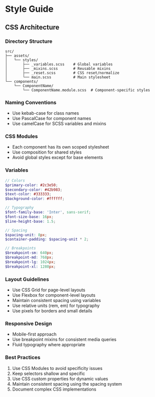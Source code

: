 # Style Guide

## CSS Architecture

### Directory Structure
```
src/
├── assets/
│   └── styles/
│       ├── _variables.scss    # Global variables
│       ├── _mixins.scss       # Reusable mixins
│       ├── _reset.scss        # CSS reset/normalize
│       └── main.scss          # Main stylesheet
└── components/
    └── ComponentName/
        └── ComponentName.module.scss  # Component-specific styles
```

### Naming Conventions
- Use kebab-case for class names
- Use PascalCase for component names
- Use camelCase for SCSS variables and mixins

### CSS Modules
- Each component has its own scoped stylesheet
- Use composition for shared styles
- Avoid global styles except for base elements

### Variables
```scss
// Colors
$primary-color: #2c3e50;
$secondary-color: #42b983;
$text-color: #333333;
$background-color: #ffffff;

// Typography
$font-family-base: 'Inter', sans-serif;
$font-size-base: 16px;
$line-height-base: 1.5;

// Spacing
$spacing-unit: 8px;
$container-padding: $spacing-unit * 2;

// Breakpoints
$breakpoint-sm: 640px;
$breakpoint-md: 768px;
$breakpoint-lg: 1024px;
$breakpoint-xl: 1280px;
```

### Layout Guidelines
- Use CSS Grid for page-level layouts
- Use Flexbox for component-level layouts
- Maintain consistent spacing using variables
- Use relative units (rem, em) for typography
- Use pixels for borders and small details

### Responsive Design
- Mobile-first approach
- Use breakpoint mixins for consistent media queries
- Fluid typography where appropriate

### Best Practices
1. Use CSS Modules to avoid specificity issues
2. Keep selectors shallow and specific
3. Use CSS custom properties for dynamic values
4. Maintain consistent spacing using the spacing system
5. Document complex CSS implementations
